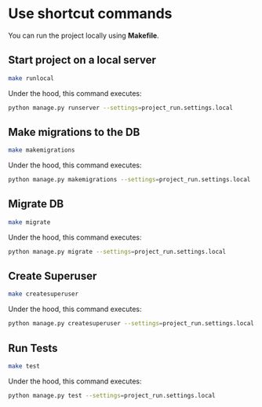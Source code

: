 # Use shortcut commands

You can run the project locally using **Makefile**.

## Start project on a local server

```bash
make runlocal
```

Under the hood, this command executes:

```bash
python manage.py runserver --settings=project_run.settings.local
```

## Make migrations to the DB

```bash
make makemigrations
```

Under the hood, this command executes:

```bash
python manage.py makemigrations --settings=project_run.settings.local
```

## Migrate DB

```bash
make migrate
```

Under the hood, this command executes:

```bash
python manage.py migrate --settings=project_run.settings.local
```

## Create Superuser

```bash
make createsuperuser
```

Under the hood, this command executes:

```bash
python manage.py createsuperuser --settings=project_run.settings.local
```

## Run Tests

```bash
make test
```

Under the hood, this command executes:

```bash
python manage.py test --settings=project_run.settings.local
```
